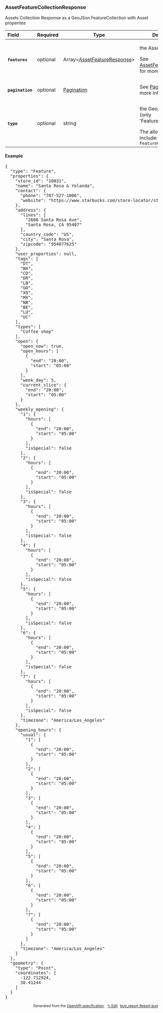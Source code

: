 <!--- This is a generated file, do not edit! -->
<!--- [START woosmap_http_schema_assetfeaturecollectionresponse] -->
<h3 class="schema-object" id="AssetFeatureCollectionResponse">AssetFeatureCollectionResponse</h3>

Assets Collection Response as a GeoJSon FeatureCollection with Asset properties

| Field                                                                                                                       | Required | Type                                                                              | Description                                                                                                                                                                         |
| :-------------------------------------------------------------------------------------------------------------------------- | -------- | --------------------------------------------------------------------------------- | ----------------------------------------------------------------------------------------------------------------------------------------------------------------------------------- |
| <h4 id="AssetFeatureCollectionResponse-features" class="add-link schema-object-property-key"><code>features</code></h4>     | optional | Array&lt;[AssetFeatureResponse](#AssetFeatureResponse "AssetFeatureResponse")&gt; | <div class="ref-property-description"><p>the Assets Features</p><p>See <a href="#AssetFeatureResponse">AssetFeatureResponse</a> for more information.</div>                         |
| <h4 id="AssetFeatureCollectionResponse-pagination" class="add-link schema-object-property-key"><code>pagination</code></h4> | optional | [Pagination](#Pagination "Pagination")                                            | See [Pagination](#Pagination "Pagination") for more information.                                                                                                                    |
| <h4 id="AssetFeatureCollectionResponse-type" class="add-link schema-object-property-key"><code>type</code></h4>             | optional | string                                                                            | <div class="nonref-property-description"><p>the Geojson Type (only 'FeatureCollection')</p><div class="notranslate">The allowed values include: and `FeatureCollection`</div></div> |

<h4 class="schema-object-example" id="AssetFeatureCollectionResponse-example">Example</h4>

<pre class="notranslate lang-json prettyprint">{
  "type": "Feature",
  "properties": {
    "store_id": "10031",
    "name": "Santa Rosa & Yolanda",
    "contact": {
      "phone": "707-527-1006",
      "website": "https://www.starbucks.com/store-locator/store/10031/santa-rosa-yolanda-2688-santa-rosa-ave-santa-rosa-ca-954077625-us"
    },
    "address": {
      "lines": [
        "2688 Santa Rosa Ave",
        "Santa Rosa, CA 95407"
      ],
      "country_code": "US",
      "city": "Santa Rosa",
      "zipcode": "954077625"
    },
    "user_properties": null,
    "tags": [
      "DT",
      "WA",
      "CD",
      "DR",
      "LB",
      "GO",
      "XO",
      "MX",
      "NB",
      "BE",
      "LU",
      "UC"
    ],
    "types": [
      "Coffee shop"
    ],
    "open": {
      "open_now": true,
      "open_hours": [
        {
          "end": "20:00",
          "start": "05:00"
        }
      ],
      "week_day": 5,
      "current_slice": {
        "end": "20:00",
        "start": "05:00"
      }
    },
    "weekly_opening": {
      "1": {
        "hours": [
          {
            "end": "20:00",
            "start": "05:00"
          }
        ],
        "isSpecial": false
      },
      "2": {
        "hours": [
          {
            "end": "20:00",
            "start": "05:00"
          }
        ],
        "isSpecial": false
      },
      "3": {
        "hours": [
          {
            "end": "20:00",
            "start": "05:00"
          }
        ],
        "isSpecial": false
      },
      "4": {
        "hours": [
          {
            "end": "20:00",
            "start": "05:00"
          }
        ],
        "isSpecial": false
      },
      "5": {
        "hours": [
          {
            "end": "20:00",
            "start": "05:00"
          }
        ],
        "isSpecial": false
      },
      "6": {
        "hours": [
          {
            "end": "20:00",
            "start": "05:00"
          }
        ],
        "isSpecial": false
      },
      "7": {
        "hours": [
          {
            "end": "20:00",
            "start": "05:00"
          }
        ],
        "isSpecial": false
      },
      "timezone": "America/Los_Angeles"
    },
    "opening_hours": {
      "usual": {
        "1": [
          {
            "end": "20:00",
            "start": "05:00"
          }
        ],
        "2": [
          {
            "end": "20:00",
            "start": "05:00"
          }
        ],
        "3": [
          {
            "end": "20:00",
            "start": "05:00"
          }
        ],
        "4": [
          {
            "end": "20:00",
            "start": "05:00"
          }
        ],
        "5": [
          {
            "end": "20:00",
            "start": "05:00"
          }
        ],
        "6": [
          {
            "end": "20:00",
            "start": "05:00"
          }
        ],
        "7": [
          {
            "end": "20:00",
            "start": "05:00"
          }
        ]
      },
      "timezone": "America/Los_Angeles"
    }
  },
  "geometry": {
    "type": "Point",
    "coordinates": [
      -122.712924,
      38.41244
    ]
  }
}</pre>

<p style="text-align: right; font-size: smaller;">Generated from the <a data-label="openapi-github" href="https://github.com/woosmap/openapi-specification" title="Woosmap OpenAPI Specification" class="external">OpenAPI specification</a>.
<a data-label="openapi-github-woosmap-http-schema-assetfeaturecollectionresponse" data-action="edit" style="margin-left: 5px;" href="https://github.com/woosmap/openapi-specification/blob/main/specification/schemas/AssetFeatureCollectionResponse.yml" title="Edit on GitHub">✎ Edit</a>
<a data-label="openapi-github-woosmap-http-schema-assetfeaturecollectionresponse" data-action="bug" style="margin-left: 5px;" href="https://github.com/woosmap/openapi-specification/issues/new?assignees=&labels=type%3A+bug%2C+triage+me&template=bug_report.md&title=[schemas] Bug - AssetFeatureCollectionResponse" title="File bug for schemas on GitHub"><span class="material-icons">bug_report</span> Report bug</a>
</p>

<!--- [END woosmap_http_schema_assetfeaturecollectionresponse] -->
